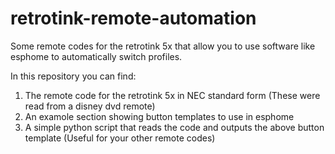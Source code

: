 # retrotink-remote-automation
Some remote codes for the retrotink 5x that allow you to use software like esphome to automatically switch profiles.

In this repository you can find:
1. The remote code for the retrotink 5x in NEC standard form (These were read from a disney dvd remote)
2. An examole section showing button templates to use in esphome
3. A simple python script that reads the code and outputs the above button template (Useful for your other remote codes)
